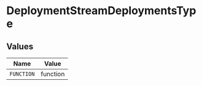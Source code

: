 # DeploymentStreamDeploymentsType


## Values

| Name       | Value      |
| ---------- | ---------- |
| `FUNCTION` | function   |